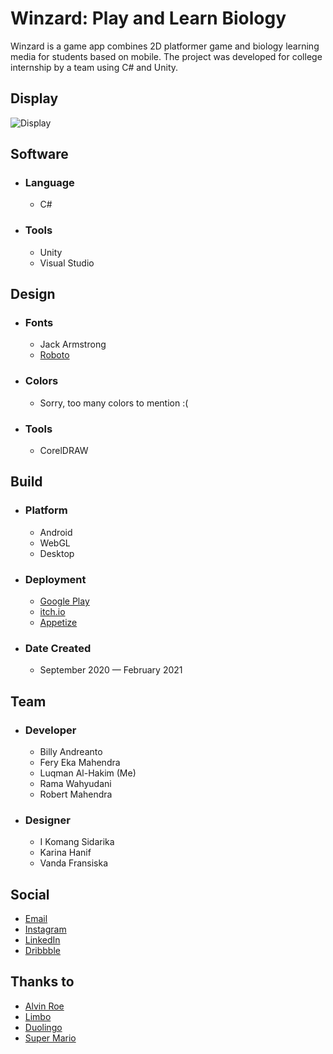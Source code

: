 # Winzard: Play and Learn Biology
Winzard is a game app combines 2D platformer game and biology learning media for students based on mobile. The project was developed for college internship by a team using C# and Unity.

## Display
![Display](https://cdn.dribbble.com/users/6699911/screenshots/20504269/media/75e6f88009259f53a99e2ff61399672f.png)

## Software
- ### Language
  - C#
  
- ### Tools
  - Unity
  - Visual Studio

## Design
- ### Fonts
  - Jack Armstrong
  - [Roboto](https://fonts.google.com/specimen/Roboto)

- ### Colors
  - Sorry, too many colors to mention :(
  
- ### Tools
  - CorelDRAW

## Build
- ### Platform
  - Android
  - WebGL
  - Desktop

- ### Deployment
  - [Google Play](https://play.google.com/store/apps/details?id=id.ac.stiki.doleno.winzard)
  - [itch.io](https://luqmanherifa.itch.io/winzard)
  - [Appetize](https://appetize.io/app/3cy7ufbp7dcwxjdojl4hlmhrpq)

- ### Date Created
  - September 2020 — February 2021

## Team
- ### Developer
  - Billy Andreanto
  - Fery Eka Mahendra
  - Luqman Al-Hakim (Me)
  - Rama Wahyudani
  - Robert Mahendra

- ### Designer
  - I Komang Sidarika
  - Karina Hanif
  - Vanda Fransiska

## Social
  - [Email](mailto:luqmanherifa@gmail.com)
  - [Instagram](https://www.instagram.com/luqmanherifa)
  - [LinkedIn](https://www.linkedin.com/in/luqmanherifa)
  - [Dribbble](https://dribbble.com/luqmanherifa)

## Thanks to
  - [Alvin Roe](https://www.youtube.com/@AlvinRoe)
  - [Limbo](https://playdead.com/games/limbo)
  - [Duolingo](https://www.duolingo.com)
  - [Super Mario](https://mario.nintendo.com)
